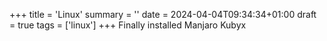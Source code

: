 +++
title = 'Linux'
summary = ''
date = 2024-04-04T09:34:34+01:00
draft = true
tags = ['linux']
+++
Finally installed Manjaro Kubyx
